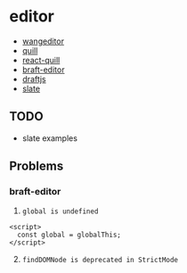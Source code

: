 # editor

- [wangeditor](https://github.com/wangeditor-team/wangEditor/)
- [quill](https://quilljs.com/)
- [react-quill](https://github.com/zenoamaro/react-quill)
- [braft-editor](https://www.yuque.com/braft-editor/be/qg394y)
- [draftjs](https://draftjs.org/)
- [slate](https://github.com/ianstormtaylor/slate)

## TODO

- slate examples

## Problems

### braft-editor

1. `global is undefined`

```
<script>
  const global = globalThis;
</script>
```

2. `findDOMNode is deprecated in StrictMode`

